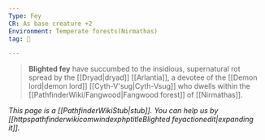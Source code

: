```yaml
---
Type: Fey
CR: As base creature +2
Environment: Temperate forests(Nirmathas)
tag: 👹

---
```


> **Blighted fey** have succumbed to the insidious, supernatural rot spread by the [[Dryad|dryad]] [[Arlantia]], a devotee of the [[Demon lord|demon lord]] [[Cyth-V'sug|Cyth-Vsug]] who dwells within the [[PathfinderWiki/Fangwood|Fangwood forest]] of [[Nirmathas]].



*This page is a [[PathfinderWikiStub|stub]]. You can help us by [[httpspathfinderwikicomwindexphptitleBlighted feyactionedit|expanding it]].*







